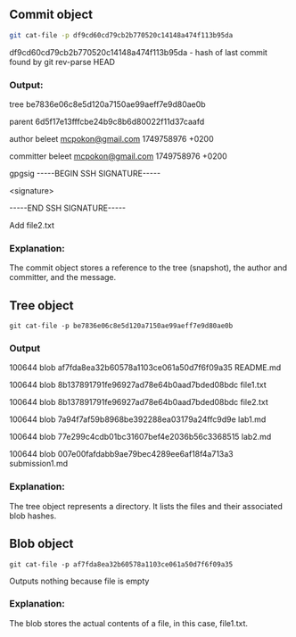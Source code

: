 ## Commit object
```bash
git cat-file -p df9cd60cd79cb2b770520c14148a474f113b95da
```
df9cd60cd79cb2b770520c14148a474f113b95da - hash of last commit found by git rev-parse HEAD

### Output:

tree be7836e06c8e5d120a7150ae99aeff7e9d80ae0b

parent 6d5f17e13fffcbe24b9c8b6d80022f11d37caafd

author beleet <mcpokon@gmail.com> 1749758976 +0200

committer beleet <mcpokon@gmail.com> 1749758976 +0200

gpgsig -----BEGIN SSH SIGNATURE-----

\<signature\>

 -----END SSH SIGNATURE-----

Add file2.txt

### Explanation:

The commit object stores a reference to the tree (snapshot), the author and committer, and the message.


## Tree object

```
git cat-file -p be7836e06c8e5d120a7150ae99aeff7e9d80ae0b
```

### Output 

100644 blob af7fda8ea32b60578a1103ce061a50d7f6f09a35    README.md

100644 blob 8b137891791fe96927ad78e64b0aad7bded08bdc    file1.txt

100644 blob 8b137891791fe96927ad78e64b0aad7bded08bdc    file2.txt

100644 blob 7a94f7af59b8968be392288ea03179a24ffc9d9e    lab1.md

100644 blob 77e299c4cdb01bc31607bef4e2036b56c3368515    lab2.md

100644 blob 007e00fafdabb9ae79bec4289ee6af18f4a713a3    submission1.md

### Explanation:

The tree object represents a directory. It lists the files and their associated blob hashes.


## Blob object

```
git cat-file -p af7fda8ea32b60578a1103ce061a50d7f6f09a35
```

Outputs nothing because file is empty

### Explanation:
The blob stores the actual contents of a file, in this case, file1.txt.

